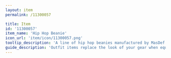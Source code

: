 ```yaml
---
layout: item
permalink: /11300057

title: Item
id: '11300057'
item_name: 'Hip Hop Beanie'
icon_url: 'item/icon/11300057.png'
tooltip_description: 'A line of hip hop beanies manufactured by MasDef. 50 Meso is a huge fan of these beanies.'
guide_description: 'Outfit items replace the look of your gear when equipped.'
---
```

